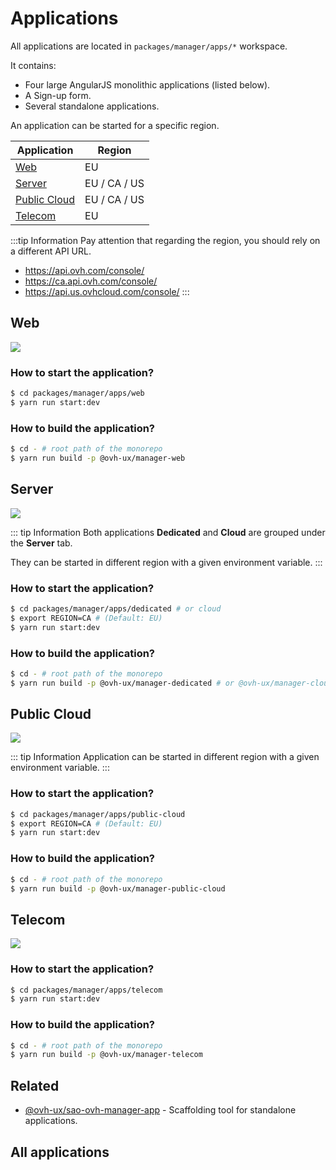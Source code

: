 # Applications

All applications are located in `packages/manager/apps/*` workspace.

It contains:

- Four large AngularJS monolithic applications (listed below).
- A Sign-up form.
- Several standalone applications.

An application can be started for a specific region.

| Application                   | Region       |
| ----------------------------- | ------------ |
| [Web](#web)                   | EU           |
| [Server](#server)             | EU / CA / US |
| [Public Cloud](#public-cloud) | EU / CA / US |
| [Telecom](#telecom)           | EU           |

:::tip Information
Pay attention that regarding the region, you should rely on a different API URL.
- <https://api.ovh.com/console/>
- <https://ca.api.ovh.com/console/>
- <https://api.us.ovhcloud.com/console/>
:::

## Web

![](/manager/assets/img/control-panel-web.jpg)

### How to start the application?

```sh
$ cd packages/manager/apps/web
$ yarn run start:dev
```

### How to build the application?

```sh
$ cd - # root path of the monorepo
$ yarn run build -p @ovh-ux/manager-web
```

## Server

![](/manager/assets/img/control-panel-server.jpg)

::: tip Information
Both applications **Dedicated** and **Cloud** are grouped under the **Server**
tab.

They can be started in different region with a given environment variable.
:::

### How to start the application?

```sh
$ cd packages/manager/apps/dedicated # or cloud
$ export REGION=CA # (Default: EU)
$ yarn run start:dev
```

### How to build the application?

```sh
$ cd - # root path of the monorepo
$ yarn run build -p @ovh-ux/manager-dedicated # or @ovh-ux/manager-cloud
```

## Public Cloud

![](/manager/assets/img/control-panel-public-cloud.jpg)

::: tip Information
Application can be started in different region with a given environment variable.
:::

### How to start the application?

```sh
$ cd packages/manager/apps/public-cloud
$ export REGION=CA # (Default: EU)
$ yarn run start:dev
```

### How to build the application?

```sh
$ cd - # root path of the monorepo
$ yarn run build -p @ovh-ux/manager-public-cloud
```

## Telecom

![](/manager/assets/img/control-panel-telecom.jpg)

### How to start the application?

```sh
$ cd packages/manager/apps/telecom
$ yarn run start:dev
```

### How to build the application?

```sh
$ cd - # root path of the monorepo
$ yarn run build -p @ovh-ux/manager-telecom
```
## Related

- [@ovh-ux/sao-ovh-manager-app](https://github.com/ovh/manager/blob/develop/packages/manager/tools/sao-ovh-manager-app/README.md) - Scaffolding tool for standalone applications.

## All applications

<Packages type="applications"/>
